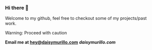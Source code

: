 ### Hi there 👋

Welcome to my github, feel free to checkout some of my projects/past work. 

Warning: Proceed with caution

**Email me at hey@daisymurillo.com** 
***daisymurillo.com***

<!--
**daisymdev/daisymdev** is a ✨ _special_ ✨ repository because its `README.md` (this file) appears on your GitHub profile.

Here are some ideas to get you started:

- 🔭 I’m currently working on ...
- 🌱 I’m currently learning ...
- 👯 I’m looking to collaborate on ...
- 🤔 I’m looking for help with ...
- 💬 Ask me about ...
- 📫 How to reach me: ...
- 😄 Pronouns: ...
- ⚡ Fun fact: ...
-->
